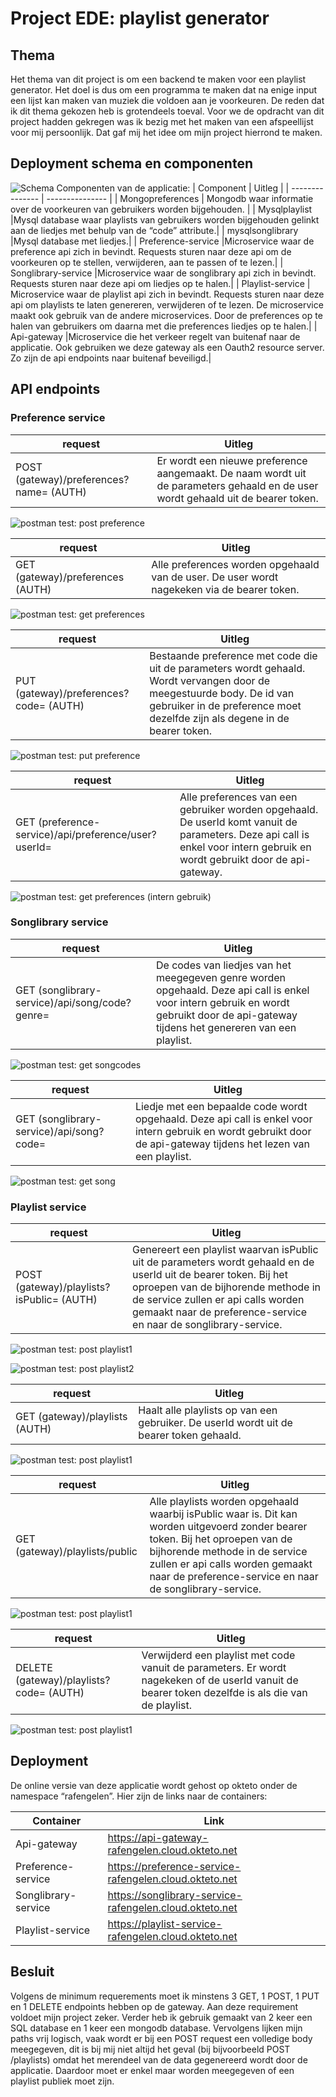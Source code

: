 # Project EDE: playlist generator

## Thema
Het thema van dit project is om een backend te maken voor een playlist generator. Het doel is dus om een programma te maken dat na enige input een lijst kan maken van muziek die voldoen aan je voorkeuren. 
De reden dat ik dit thema gekozen heb is grotendeels toeval. Voor we de opdracht van dit project hadden gekregen was ik bezig met het maken van een afspeellijst voor mij persoonlijk. Dat gaf mij het idee om mijn project hierrond te maken. 

## Deployment schema en componenten

![Schema](assets/./deploymentSchema.jpg)
Componenten van de applicatie:
| Component | Uitleg |
| --------------- | --------------- |
| Mongopreferences    | Mongodb waar informatie over de voorkeuren van gebruikers worden bijgehouden. |
| Mysqlplaylist    |Mysql database waar playlists van gebruikers worden bijgehouden gelinkt aan de liedjes met behulp van de “code” attribute.|
| mysqlsonglibrary    |Mysql database met liedjes.|
| Preference-service    |Microservice waar de preference api zich in bevindt. Requests sturen naar deze api om de voorkeuren op te stellen, verwijderen, aan te passen of te lezen.|
| Songlibrary-service    |Microservice waar de songlibrary api zich in bevindt. Requests sturen naar deze api om liedjes op te halen.|
| Playlist-service   | Microservice waar de playlist api zich in bevindt. Requests sturen naar deze api om playlists te laten genereren, verwijderen of te lezen. De microservice maakt ook gebruik van de andere microservices. Door de preferences op te halen van gebruikers om daarna met die preferences liedjes op te halen.|
| Api-gateway   |Microservice die het verkeer regelt van buitenaf naar de applicatie. Ook gebruiken we deze gateway als een Oauth2 resource server. Zo zijn de api endpoints naar buitenaf beveiligd.|

## API endpoints
### Preference service

| request | Uitleg |
| --------------- | --------------- |
|POST (gateway)/preferences?name= (AUTH)|Er wordt een nieuwe preference aangemaakt. De naam wordt uit de parameters gehaald en de user wordt gehaald uit de bearer token.|

![postman test: post preference](assets/post_preference.JPG)

| request | Uitleg |
| --------------- | --------------- |
|GET (gateway)/preferences (AUTH)|Alle preferences worden opgehaald van de user. De user wordt nagekeken via de bearer token. |

![postman test: get preferences](assets/get_preferences.JPG)

| request | Uitleg |
| --------------- | --------------- |
|PUT (gateway)/preferences?code= (AUTH)|Bestaande preference met code die uit de parameters wordt gehaald. Wordt vervangen door de meegestuurde body. De id van gebruiker in de preference moet dezelfde zijn als degene in de bearer token.|

![postman test: put preference](assets/put_preference.JPG)

| request | Uitleg |
| --------------- | --------------- |
|GET (preference-service)/api/preference/user?userId=|Alle preferences van een gebruiker worden opgehaald. De userId komt vanuit de parameters. Deze api call is enkel voor intern gebruik en wordt gebruikt door de api-gateway.|

![postman test: get preferences (intern gebruik)](assets/get_preferences_intern.JPG)

### Songlibrary service

| request | Uitleg |
| --------------- | --------------- |
|GET (songlibrary-service)/api/song/code?genre=|De codes van liedjes van het meegegeven genre worden opgehaald. Deze api call is enkel voor intern gebruik en wordt gebruikt door de api-gateway tijdens het genereren van een playlist.|

![postman test: get songcodes](assets/get_songcodes.JPG)

| request | Uitleg |
| --------------- | --------------- |
GET (songlibrary-service)/api/song?code=|Liedje met een bepaalde code wordt opgehaald. Deze api call is enkel voor intern gebruik en wordt gebruikt door de api-gateway tijdens het lezen van een playlist.|

![postman test: get song](assets/get_song.JPG)

### Playlist service

| request | Uitleg |
| --------------- | --------------- |
POST (gateway)/playlists?isPublic= (AUTH)|Genereert een playlist waarvan isPublic uit de parameters wordt gehaald en de userId uit de bearer token. Bij het oproepen van de bijhorende methode in de service zullen er api calls worden gemaakt naar de preference-service en naar de songlibrary-service.|

![postman test: post playlist1](assets/post_playlist.JPG)

![postman test: post playlist2](assets/post_playlist2.JPG)

| request | Uitleg |
| --------------- | --------------- |
|GET (gateway)/playlists (AUTH)|Haalt alle playlists op van een gebruiker. De userId wordt uit de bearer token gehaald.|

![postman test: post playlist1](assets/get_playlist.JPG)

| request | Uitleg |
| --------------- | --------------- |
|GET (gateway)/playlists/public|Alle playlists worden opgehaald waarbij isPublic waar is. Dit kan worden uitgevoerd zonder bearer token. Bij het oproepen van de bijhorende methode in de service zullen er api calls worden gemaakt naar de preference-service en naar de songlibrary-service.|

![postman test: post playlist1](assets/get_publicplaylist.JPG)

| request | Uitleg |
| --------------- | --------------- |
|DELETE (gateway)/playlists?code= (AUTH)|Verwijderd een playlist met code vanuit de parameters. Er wordt nagekeken of de userId vanuit de bearer token dezelfde is als die van de playlist.|

![postman test: post playlist1](assets/delete_playlist.JPG)

## Deployment
De online versie van deze applicatie wordt gehost op okteto onder de namespace “rafengelen”. Hier zijn de links naar de containers:

| Container | Link |
| --------------- | --------------- |
| Api-gateway    | https://api-gateway-rafengelen.cloud.okteto.net |
| Preference-service    |https://preference-service-rafengelen.cloud.okteto.net|
| Songlibrary-service    |https://songlibrary-service-rafengelen.cloud.okteto.net|
| Playlist-service    |https://playlist-service-rafengelen.cloud.okteto.net|

## Besluit

Volgens de minimum requerements moet ik minstens 3 GET, 1 POST, 1 PUT en 1 DELETE endpoints hebben op de gateway. Aan deze requirement voldoet mijn project zeker. Verder heb ik gebruik gemaakt van 2 keer een SQL database en 1 keer een mongodb database. Vervolgens lijken mijn paths vrij logisch, vaak wordt er bij een POST request een volledige body meegegeven, dit is bij mij niet altijd het geval (bij bijvoorbeeld POST /playlists) omdat het merendeel van de data gegenereerd wordt door de applicatie. Daardoor moet er enkel maar worden meegegeven of een playlist publiek moet zijn.